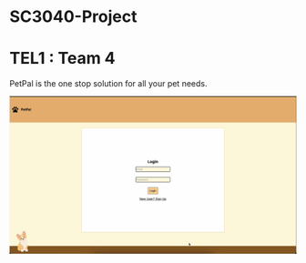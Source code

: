 # SC3040-Project

# TEL1 : Team 4

PetPal is the one stop solution for all your pet needs.

[![Watch the video](./thumbnail.png)](https://youtu.be/3J6u8c_8cnM)

